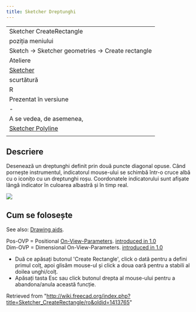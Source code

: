 ```yaml
---
title: Sketcher Dreptunghi
---
```

|  |
| --- |
| Sketcher CreateRectangle |
| poziția meniului |
| Sketch → Sketcher geometries → Create rectangle |
| Ateliere |
| [Sketcher](/Sketcher_Workbench/ro "Sketcher Workbench/ro") |
| scurtătură |
| R |
| Prezentat în versiune |
| - |
| A se vedea, de asemenea, |
| [Sketcher Polyline](/Sketcher_CreatePolyline/ro "Sketcher CreatePolyline/ro") |
|  |

## Descriere

Desenează un dreptunghi definit prin două puncte diagonal opuse.
Când pornește instrumentul, indicatorul mouse-ului se schimbă într-o cruce albă cu o iconițo cu un dreptunghi roșu.
Coordonatele indicatorului sunt afișate lângă indicator în culoarea albastră și în timp real.

![](/images/SketcherCreateRectangleExample.png)

## Cum se folosește

See also: [Drawing aids](/Sketcher_Workbench#Drawing_aids "Sketcher Workbench").

Pos-OVP = Positional [On-View-Parameters](/Sketcher_Preferences#General "Sketcher Preferences"). [introduced in 1.0](/Release_notes_1.0 "Release notes 1.0")  
Dim-OVP = Dimensional On-View-Parameters. [introduced in 1.0](/Release_notes_1.0 "Release notes 1.0")

* Duă ce apăsați butonul 'Create Rectangle', click o dată pentru a defini primul colț, apoi glisăm mouse-ul și click a doua oară pentru a stabili al doilea unghi/colț.
* Apăsați tasta Esc sau click butonul drepta al mouse-ului pentru a abandona/anula această funcție.

Retrieved from "<http://wiki.freecad.org/index.php?title=Sketcher_CreateRectangle/ro&oldid=1413765>"